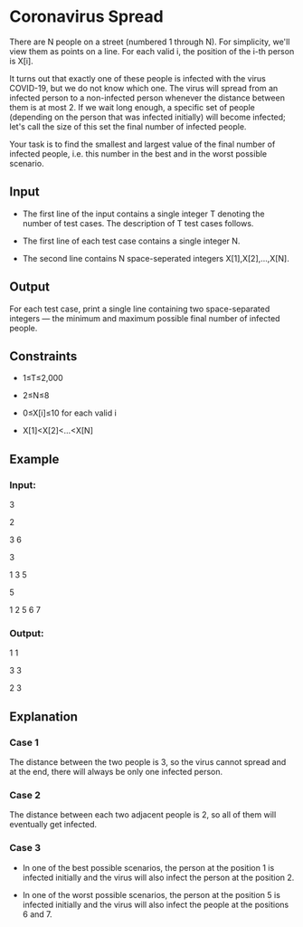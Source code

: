 # Coronavirus Spread

There are N people on a street (numbered 1 through N). For simplicity, we'll view them as points on a line. 
For each valid i, the position of the i-th person is X[i].

It turns out that exactly one of these people is infected with the virus COVID-19, but we do not know which one. 
The virus will spread from an infected person to a non-infected person whenever the distance between them is at most 2. 
If we wait long enough, a specific set of people (depending on the person that was infected initially) will 
become infected; let's call the size of this set the final number of infected people.

Your task is to find the smallest and largest value of the final number of 
infected people, i.e. this number in the best and in the worst possible scenario.

## Input

- The first line of the input contains a single integer T denoting the number of test cases. 
The description of T test cases follows.

- The first line of each test case contains a single integer N.

- The second line contains N space-seperated integers X[1],X[2],…,X[N].

## Output

For each test case, print a single line containing two space-separated integers ― the minimum and maximum 
possible final number of infected people.

## Constraints

- 1≤T≤2,000
 
- 2≤N≤8

- 0≤X[i]≤10 for each valid i

- X[1]<X[2]<…<X[N]

## Example

### Input:

3

2

3 6

3

1 3 5

5

1 2 5 6 7

### Output:

1 1

3 3

2 3

## Explanation

### Case 1

The distance between the two people is 3, so the virus cannot 
spread and at the end, there will always be only one infected person.

### Case 2

The distance between each two adjacent people is 2, so all of them 
will eventually get infected.

### Case 3

- In one of the best possible scenarios, the person at the position 1
is infected initially and the virus will also infect the person at the position 2.

- In one of the worst possible scenarios, the person at the position 5
is infected initially and the virus will also infect the people at the positions 6
and 7.
